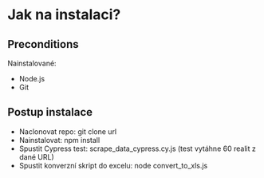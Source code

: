 # Jak na instalaci?
## Preconditions
Nainstalované:
- Node.js
- Git

## Postup instalace
- Naclonovat repo: git clone url
- Nainstalovat: npm install
- Spustit Cypress test: scrape_data_cypress.cy.js (test vytáhne 60 realit z dané URL)
- Spustit konverzní skript do excelu: node convert_to_xls.js
